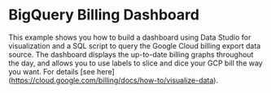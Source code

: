 # BigQuery Billing Dashboard
This example shows you how to build a dashboard using Data Studio for visualization and a SQL script to query the Google Cloud billing export data source. The dashboard displays the up-to-date billing graphs throughout the day, and allows you to use labels to slice and dice your GCP bill the way you want. For details [see here] (https://cloud.google.com/billing/docs/how-to/visualize-data).
